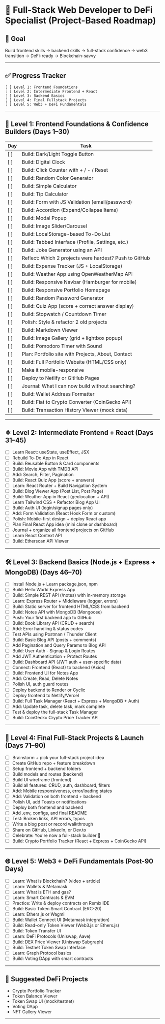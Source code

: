 # 🧠 Full-Stack Web Developer to DeFi Specialist (Project-Based Roadmap)

## 🎯 Goal
Build frontend skills → backend skills → full-stack confidence → web3 transition → DeFi-ready → Blockchain-savvy

---

## ✅ Progress Tracker

```
[ ] Level 1: Frontend Foundations
[ ] Level 2: Intermediate Frontend + React
[ ] Level 3: Backend Basics
[ ] Level 4: Final Fullstack Projects
[ ] Level 5: Web3 + DeFi Fundamentals
```

---

## 🔰 Level 1: Frontend Foundations & Confidence Builders (Days 1–30)

| Day | Task |
| --- | ---- |
| [ ] | Build: Dark/Light Toggle Button |
| [ ] | Build: Digital Clock |
| [ ] | Build: Click Counter with + / - / Reset |
| [ ] | Build: Random Color Generator |
| [ ] | Build: Simple Calculator |
| [ ] | Build: Tip Calculator |
| [ ] | Build: Form with JS Validation (email/password) |
| [ ] | Build: Accordion (Expand/Collapse Items) |
| [ ] | Build: Modal Popup |
| [ ] | Build: Image Slider/Carousel |
| [ ] | Build: LocalStorage-based To-Do List |
| [ ] | Build: Tabbed Interface (Profile, Settings, etc.) |
| [ ] | Build: Joke Generator using an API |
| [ ] | Reflect: Which 2 projects were hardest? Push to GitHub |
| [ ] | Build: Expense Tracker (JS + LocalStorage) |
| [ ] | Build: Weather App using OpenWeatherMap API |
| [ ] | Build: Responsive Navbar (Hamburger for mobile) |
| [ ] | Build: Responsive Portfolio Homepage |
| [ ] | Build: Random Password Generator |
| [ ] | Build: Quiz App (score + correct answer display) |
| [ ] | Build: Stopwatch / Countdown Timer |
| [ ] | Polish: Style & refactor 2 old projects |
| [ ] | Build: Markdown Viewer |
| [ ] | Build: Image Gallery (grid + lightbox popup) |
| [ ] | Build: Pomodoro Timer with Sound |
| [ ] | Plan: Portfolio site with Projects, About, Contact |
| [ ] | Build: Full Portfolio Website (HTML/CSS only) |
| [ ] | Make it mobile-responsive |
| [ ] | Deploy to Netlify or GitHub Pages |
| [ ] | Journal: What I can now build without searching? |
| [ ] | Build: Wallet Address Formatter |
| [ ] | Build: Fiat to Crypto Converter (CoinGecko API) |
| [ ] | Build: Transaction History Viewer (mock data) |

---

## ⚛️ Level 2: Intermediate Frontend + React (Days 31–45)

- [ ] Learn React: useState, useEffect, JSX
- [ ] Rebuild To-Do App in React
- [ ] Build: Reusable Button & Card components
- [ ] Build: Movie App with TMDB API
- [ ] Add: Search, Filter, Pagination
- [ ] Build: React Quiz App (score + answers)
- [ ] Learn: React Router + Build Navigation System
- [ ] Build: Blog Viewer App (Post List, Post Page)
- [ ] Build: Weather App in React (geolocation + API)
- [ ] Learn Tailwind CSS + Refactor Blog App UI
- [ ] Build: Auth UI (login/signup pages only)
- [ ] Add: Form Validation (React Hook Form or custom)
- [ ] Polish: Mobile-first design + deploy React app
- [ ] Plan Final React App idea (mini clone or dashboard)
- [ ] Journal + organize all frontend projects on GitHub
- [ ] Learn React Context API
- [ ] Build: Etherscan API Viewer

---

## 🛠️ Level 3: Backend Basics (Node.js + Express + MongoDB) (Days 46–70)

- [ ] Install Node.js + Learn package.json, npm
- [ ] Build: Hello World Express App
- [ ] Build: Simple REST API (/notes) with in-memory storage
- [ ] Learn: Express Router + Middleware (logger, errors)
- [ ] Build: Static server for frontend HTML/CSS from backend
- [ ] Build: Notes API with MongoDB (Mongoose)
- [ ] Push: Your first backend app to GitHub
- [ ] Build: Book Library API (CRUD + search)
- [ ] Add: Error handling & status codes
- [ ] Test APIs using Postman / Thunder Client
- [ ] Build: Basic Blog API (posts + comments)
- [ ] Add Pagination and Query Params to Blog API
- [ ] Build: User Auth - Signup & Login Routes
- [ ] Add JWT Authentication + Protect Routes
- [ ] Build: Dashboard API (JWT auth + user-specific data)
- [ ] Connect: Frontend (React) to backend (Axios)
- [ ] Build: Frontend UI for Notes App
- [ ] Add: Create, Read, Delete Notes
- [ ] Polish UI, auth guard routes
- [ ] Deploy backend to Render or Cyclic
- [ ] Deploy frontend to Netlify/Vercel
- [ ] Build: Full Task Manager (React + Express + MongoDB + Auth)
- [ ] Add: Update task, delete task, mark complete
- [ ] Test & deploy the full-stack Task Manager
- [ ] Build: CoinGecko Crypto Price Tracker API

---

## 🚀 Level 4: Final Full-Stack Projects & Launch (Days 71–90)

- [ ] Brainstorm + pick your full-stack project idea
- [ ] Create GitHub repo + feature breakdown
- [ ] Setup frontend + backend folders
- [ ] Build models and routes (backend)
- [ ] Build UI wireframe (frontend)
- [ ] Build all features: CRUD, auth, dashboard, filters
- [ ] Add: Mobile responsiveness, error/loading states
- [ ] Add: Validation on both frontend + backend
- [ ] Polish UI, add Toasts or notifications
- [ ] Deploy both frontend and backend
- [ ] Add .env, configs, and final README
- [ ] Test: Broken links, API errors, typos
- [ ] Write a blog post or record walkthrough
- [ ] Share on GitHub, LinkedIn, or Dev.to
- [ ] Celebrate: You're now a full-stack builder 🎉
- [ ] Build: Crypto Portfolio Tracker (React + Express + CoinGecko API)

---

## 🌐 Level 5: Web3 + DeFi Fundamentals (Post-90 Days)

- [ ] Learn: What is Blockchain? (video + article)
- [ ] Learn: Wallets & Metamask
- [ ] Learn: What is ETH and gas?
- [ ] Learn: Smart Contracts & EVM
- [ ] Practice: Write & deploy contracts on Remix IDE
- [ ] Build: Basic Token Smart Contract (ERC-20)
- [ ] Learn: Ethers.js or Wagmi
- [ ] Build: Wallet Connect UI (Metamask integration)
- [ ] Build: Read-only Token Viewer (Web3.js or Ethers.js)
- [ ] Build: Token Transfer UI
- [ ] Learn: DeFi Protocols (Uniswap, Aave)
- [ ] Build: DEX Price Viewer (Uniswap Subgraph)
- [ ] Build: Testnet Token Swap Interface
- [ ] Learn: Graph Protocol basics
- [ ] Build: Voting DApp with smart contracts

---

## 📘 Suggested DeFi Projects

- Crypto Portfolio Tracker
- Token Balance Viewer
- Token Swap UI (mock/testnet)
- Voting DApp
- NFT Gallery Viewer

---
